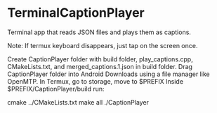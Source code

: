 # TerminalCaptionPlayer

Terminal app that reads JSON files and plays them as captions.

Note: If termux keyboard disappears, just tap on the screen once.

Create CaptionPlayer folder with build folder, play_captions.cpp, CMakeLists.txt, and merged_captions.1.json in build folder.
Drag CaptionPlayer folder into Android Downloads using a file manager like OpenMTP.
In Termux, go to storage, move to $PREFIX
Inside $PREFIX/CaptionPlayer/build run:

cmake ../CMakeLists.txt
make all
./CaptionPlayer
